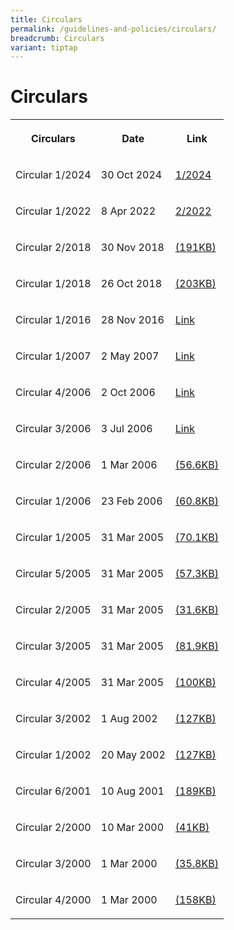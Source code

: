 ```yaml
---
title: Circulars
permalink: /guidelines-and-policies/circulars/
breadcrumb: Circulars
variant: tiptap
---
```

<h1>Circulars</h1>
<table style="minWidth: 75px">
<colgroup>
<col>
<col>
<col>
</colgroup>
<tbody>
<tr>
<th rowspan="1" colspan="1">
<p>Circulars</p>
</th>
<th rowspan="1" colspan="1">
<p>Date</p>
</th>
<th rowspan="1" colspan="1">
<p>Link</p>
</th>
</tr>
<tr>
<td rowspan="1" colspan="1">
<p>Circular 1/2024</p>
</td>
<td rowspan="1" colspan="1">
<p>30 Oct 2024</p>
</td>
<td rowspan="1" colspan="1">
<p><a href="/files/CIRCULAR_1_2024.pdf" rel="noopener nofollow" target="_blank">1/2024</a>
</p>
</td>
</tr>
<tr>
<td rowspan="1" colspan="1">
<p>Circular 1/2022</p>
</td>
<td rowspan="1" colspan="1">
<p>8 Apr 2022</p>
</td>
<td rowspan="1" colspan="1">
<p><a href="/files/LSB_Circular_1-2022_CPD_Publication_8Apr2022.pdf" rel="noopener nofollow" target="_blank">2/2022</a>
</p>
</td>
</tr>
<tr>
<td rowspan="1" colspan="1">
<p>Circular 2/2018</p>
</td>
<td rowspan="1" colspan="1">
<p>30 Nov 2018</p>
</td>
<td rowspan="1" colspan="1">
<p><a href="/files/LSBCir2-2018_AWARENESSONADOPTIONOFNEWTECHNOLOGIES.pdf" rel="noopener noreferrer nofollow" target="_blank">(191KB)</a>
</p>
</td>
</tr>
<tr>
<td rowspan="1" colspan="1">
<p>Circular 1/2018</p>
</td>
<td rowspan="1" colspan="1">
<p>26 Oct 2018</p>
</td>
<td rowspan="1" colspan="1">
<p><a href="/files/page1.pdf" rel="noopener noreferrer nofollow" target="_blank">(203KB)</a>
</p>
</td>
</tr>
<tr>
<td rowspan="1" colspan="1">
<p>Circular 1/2016</p>
</td>
<td rowspan="1" colspan="1">
<p>28 Nov 2016</p>
</td>
<td rowspan="1" colspan="1">
<p><a href="/circular/circular-1-2016/" rel="noopener noreferrer nofollow" target="_blank">Link</a>
</p>
</td>
</tr>
<tr>
<td rowspan="1" colspan="1">
<p>Circular 1/2007</p>
</td>
<td rowspan="1" colspan="1">
<p>2 May 2007</p>
</td>
<td rowspan="1" colspan="1">
<p><a href="/circular/circular-1-2007/" rel="noopener noreferrer nofollow" target="_blank">Link</a>
</p>
</td>
</tr>
<tr>
<td rowspan="1" colspan="1">
<p>Circular 4/2006</p>
</td>
<td rowspan="1" colspan="1">
<p>2 Oct 2006</p>
</td>
<td rowspan="1" colspan="1">
<p><a href="/circular/circular-4-2006/" rel="noopener noreferrer nofollow" target="_blank">Link</a>
</p>
</td>
</tr>
<tr>
<td rowspan="1" colspan="1">
<p>Circular 3/2006</p>
</td>
<td rowspan="1" colspan="1">
<p>3 Jul 2006</p>
</td>
<td rowspan="1" colspan="1">
<p><a href="/circular/circular-3-2006/" rel="noopener noreferrer nofollow" target="_blank">Link</a>
</p>
</td>
</tr>
<tr>
<td rowspan="1" colspan="1">
<p>Circular 2/2006</p>
</td>
<td rowspan="1" colspan="1">
<p>1 Mar 2006</p>
</td>
<td rowspan="1" colspan="1">
<p><a href="/files/linkclick573aa.pdf" rel="noopener noreferrer nofollow" target="_blank">(56.6KB)</a>
</p>
</td>
</tr>
<tr>
<td rowspan="1" colspan="1">
<p>Circular 1/2006</p>
</td>
<td rowspan="1" colspan="1">
<p>23 Feb 2006</p>
</td>
<td rowspan="1" colspan="1">
<p><a href="/files/linkclick5acc.pdf" rel="noopener noreferrer nofollow" target="_blank">(60.8KB)</a>
</p>
</td>
</tr>
<tr>
<td rowspan="1" colspan="1">
<p>Circular 1/2005</p>
</td>
<td rowspan="1" colspan="1">
<p>31 Mar 2005</p>
</td>
<td rowspan="1" colspan="1">
<p><a href="/files/linkclick057c.pdf" rel="noopener noreferrer nofollow" target="_blank">(70.1KB)</a>
</p>
</td>
</tr>
<tr>
<td rowspan="1" colspan="1">
<p>Circular 5/2005</p>
</td>
<td rowspan="1" colspan="1">
<p>31 Mar 2005</p>
</td>
<td rowspan="1" colspan="1">
<p><a href="/files/linkclickb881.pdf" rel="noopener noreferrer nofollow" target="_blank">(57.3KB)</a>
</p>
</td>
</tr>
<tr>
<td rowspan="1" colspan="1">
<p>Circular 2/2005</p>
</td>
<td rowspan="1" colspan="1">
<p>31 Mar 2005</p>
</td>
<td rowspan="1" colspan="1">
<p><a href="/files/linkclickdd6b.pdf" rel="noopener noreferrer nofollow" target="_blank">(31.6KB)</a>
</p>
</td>
</tr>
<tr>
<td rowspan="1" colspan="1">
<p>Circular 3/2005</p>
</td>
<td rowspan="1" colspan="1">
<p>31 Mar 2005</p>
</td>
<td rowspan="1" colspan="1">
<p><a href="/files/linkclick9f92.pdf" rel="noopener noreferrer nofollow" target="_blank">(81.9KB)</a>
</p>
</td>
</tr>
<tr>
<td rowspan="1" colspan="1">
<p>Circular 4/2005</p>
</td>
<td rowspan="1" colspan="1">
<p>31 Mar 2005</p>
</td>
<td rowspan="1" colspan="1">
<p><a href="/files/linkclickc01b.pdf" rel="noopener noreferrer nofollow" target="_blank">(100KB)</a>
</p>
</td>
</tr>
<tr>
<td rowspan="1" colspan="1">
<p>Circular 3/2002</p>
</td>
<td rowspan="1" colspan="1">
<p>1 Aug 2002</p>
</td>
<td rowspan="1" colspan="1">
<p><a href="/files/LSB-Circular-3-2002.pdf" rel="noopener noreferrer nofollow" target="_blank">(127KB)</a>
</p>
</td>
</tr>
<tr>
<td rowspan="1" colspan="1">
<p>Circular 1/2002</p>
</td>
<td rowspan="1" colspan="1">
<p>20 May 2002</p>
</td>
<td rowspan="1" colspan="1">
<p><a href="/files/linkclicked9a.pdf" rel="noopener noreferrer nofollow" target="_blank">(127KB)</a>
</p>
</td>
</tr>
<tr>
<td rowspan="1" colspan="1">
<p>Circular 6/2001</p>
</td>
<td rowspan="1" colspan="1">
<p>10 Aug 2001</p>
</td>
<td rowspan="1" colspan="1">
<p><a href="/files/linkclickdabc.pdf" rel="noopener noreferrer nofollow" target="_blank">(189KB)</a>
</p>
</td>
</tr>
<tr>
<td rowspan="1" colspan="1">
<p>Circular 2/2000</p>
</td>
<td rowspan="1" colspan="1">
<p>10 Mar 2000</p>
</td>
<td rowspan="1" colspan="1">
<p><a href="/files/linkclick1fd0.pdf" rel="noopener noreferrer nofollow" target="_blank">(41KB)</a>
</p>
</td>
</tr>
<tr>
<td rowspan="1" colspan="1">
<p>Circular 3/2000</p>
</td>
<td rowspan="1" colspan="1">
<p>1 Mar 2000</p>
</td>
<td rowspan="1" colspan="1">
<p><a href="/files/linkclick7c0b.pdf" rel="noopener noreferrer nofollow" target="_blank">(35.8KB)</a>
</p>
</td>
</tr>
<tr>
<td rowspan="1" colspan="1">
<p>Circular 4/2000</p>
</td>
<td rowspan="1" colspan="1">
<p>1 Mar 2000</p>
</td>
<td rowspan="1" colspan="1">
<p><a href="/files/linkclick6e5a.pdf" rel="noopener noreferrer nofollow" target="_blank">(158KB)</a>
</p>
</td>
</tr>
</tbody>
</table>
<p></p>